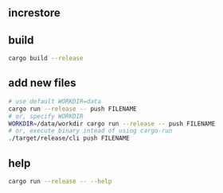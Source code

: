 ## increstore

## build

```sh
cargo build --release
```

## add new files
```sh
# use default WORKDIR=data
cargo run --release -- push FILENAME
# or, specify WORKDIR
WORKDIR=/data/workdir cargo run --release -- push FILENAME
# or, execute binary intead of using cargo-run
./target/release/cli push FILENAME
```

## help

```sh
cargo run --release -- --help
```
